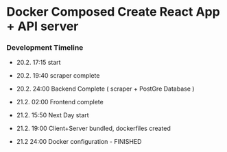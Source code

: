 # Docker Composed Create React App + API server


### Development Timeline
- 20.2. 17:15 start
- 20.2. 19:40 scraper complete
- 20.2. 24:00 Backend Complete ( scraper + PostGre Database )
- 21.2. 02:00 Frontend complete

- 21.2. 15:50 Next Day start
- 21.2. 19:00 Client+Server bundled, dockerfiles created
- 21.2  24:00 Docker configuration - FINISHED